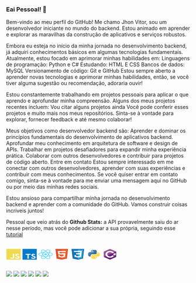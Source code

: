 ### Eai Pessoal! 👋

Bem-vindo ao meu perfil do GitHub!
Me chamo Jhon Vitor, sou um desenvolvedor iniciante no mundo do backend. Estou animado em aprender e explorar as maravilhas da construção de aplicativos e serviços robustos.

Embora eu esteja no início da minha jornada no desenvolvimento backend, já adquiri conhecimentos básicos em algumas tecnologias fundamentais. Atualmente, estou focado em aprimorar minhas habilidades em:
Linguagens de programação: Python e C#
Estudando: HTML E CSS 
Bancos de dados: MySQL
Versionamento de código: Git e GitHub
Estou sempre aberto a aprender novas tecnologias e aprimorar minhas habilidades, então, se você tiver alguma sugestão ou recomendação, adoraria ouvir!

Estou constantemente trabalhando em projetos pessoais para aplicar o que aprendo e aprofundar minha compreensão. Alguns dos meus projetos recentes incluem:
Vou citar alguns projetos ainda 
Você pode conferir esses projetos e muito mais nos meus repositórios. Sinta-se à vontade para explorar, fornecer feedback e até mesmo colaborar!

Meus objetivos como desenvolvedor backend são:
Aprender e dominar os princípios fundamentais do desenvolvimento de aplicativos backend.
Aprofundar meu conhecimento em arquitetura de software e design de APIs.
Trabalhar em projetos desafiadores para expandir minha experiência prática.
Colaborar com outros desenvolvedores e contribuir para projetos de código aberto.
Entre em contato
Estou sempre interessado em me conectar com outros desenvolvedores, aprender com suas experiências e contribuir com meus conhecimentos. Se você quiser entrar em contato comigo, sinta-se à vontade para me enviar uma mensagem aqui no GitHub ou por meio das minhas redes sociais.

Estou ansioso para compartilhar minha jornada no desenvolvimento backend e aprender com a comunidade do GitHub. Vamos construir coisas incríveis juntos!

Pessoal que veio atrás do **Github Stats:** a API provavelmente saiu do ar nesse período,
mas você pode adicionar a sua própria, seguindo esse [tutorial](https://github.com/anuraghazra/github-readme-stats/blob/master/readme.md#deploy-on-your-own-vercel-instance)

<div style="display: inline_block"><br>
  <img align="center" alt="Rafa-Js" height="30" width="40" src="https://raw.githubusercontent.com/devicons/devicon/master/icons/javascript/javascript-plain.svg">
  <img align="center" alt="Rafa-Ts" height="30" width="40" src="https://raw.githubusercontent.com/devicons/devicon/master/icons/typescript/typescript-plain.svg">
  <img align="center" alt="Rafa-React" height="30" width="40" src="https://raw.githubusercontent.com/devicons/devicon/master/icons/react/react-original.svg">
  <img align="center" alt="Rafa-HTML" height="30" width="40" src="https://raw.githubusercontent.com/devicons/devicon/master/icons/html5/html5-original.svg">
  <img align="center" alt="Rafa-CSS" height="30" width="40" src="https://raw.githubusercontent.com/devicons/devicon/master/icons/css3/css3-original.svg">
  <img align="center" alt="Rafa-Python" height="30" width="40" src="https://raw.githubusercontent.com/devicons/devicon/master/icons/python/python-original.svg">
  <img align="center" alt="Rafa-Csharp" height="30" width="40" src="https://raw.githubusercontent.com/devicons/devicon/master/icons/csharp/csharp-original.svg">
</div>
  
  ##
 
<div> 
  <a href="https://www.youtube.com/channel/UC_-uuuZbY0AAt9CViNzvc-Q" target="_blank"><img src="https://img.shields.io/badge/YouTube-FF0000?style=for-the-badge&logo=youtube&logoColor=white" target="_blank"></a>
  <a href="https://instagram.com/rafaballerini" target="_blank"><img src="https://img.shields.io/badge/-Instagram-%23E4405F?style=for-the-badge&logo=instagram&logoColor=white" target="_blank"></a>
 	<a href="https://www.twitch.tv/rafaballerinii" target="_blank"><img src="https://img.shields.io/badge/Twitch-9146FF?style=for-the-badge&logo=twitch&logoColor=white" target="_blank"></a>
 <a href="https://discord.gg/wagxzStdcR" target="_blank"><img src="https://img.shields.io/badge/Discord-7289DA?style=for-the-badge&logo=discord&logoColor=white" target="_blank"></a> 
  <a href = "mailto:contatorafaballerini@gmail.com"><img src="https://img.shields.io/badge/-Gmail-%23333?style=for-the-badge&logo=gmail&logoColor=white" target="_blank"></a>
  <a href="https://www.linkedin.com/in/rafaella-ballerini-45875016a" target="_blank"><img src="https://img.shields.io/badge/-LinkedIn-%230077B5?style=for-the-badge&logo=linkedin&logoColor=white" target="_blank"></a> 
  
</div>
